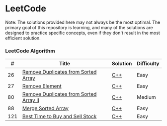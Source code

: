 # LeetCode

Note: The solutions provided here may not always be the most optimal. The primary goal of this repository is learning, and many of the solutions are designed to practice specific concepts, even if they don't result in the most efficient solution.

### LeetCode Algorithm

| #   | Title                                                                                                                       | Solution                                                           | Difficulty |
| --- | --------------------------------------------------------------------------------------------------------------------------- | ------------------------------------------------------------------ | ---------- |
| 26  | [Remove Duplicates from Sorted Array](https://leetcode.com/problems/remove-duplicates-from-sorted-array/description/)       | [C++](./problems/26-remove-duplicates-from-sorted-array.cpp)       | Easy       |
| 27  | [Remove Element](https://leetcode.com/problems/remove-element/description/)                                                 | [C++](./problems/27-remove-element.cpp)                            | Easy       |
| 80  | [Remove Duplicates from Sorted Array II](https://leetcode.com/problems/remove-duplicates-from-sorted-array-ii/description/) | [C++](./problems/80-remove-duplicates-from-sorted-array-ii.cpp)    | Medium     |
| 88  | [Merge Sorted Array](https://leetcode.com/problems/merge-sorted-array/description/)                                         | [C++](./problems/88-merge-sorted-array.cpp)                        | Easy       |
| 121 | [Best Time to Buy and Sell Stock](https://leetcode.com/problems/best-time-to-buy-and-sell-stock/description/)               | [C++](./problems/121-best-time-to-buy-and-sell-stock.cpp)          | Easy       |
